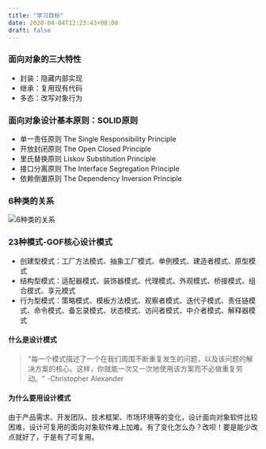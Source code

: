 ```yaml
---
title: "学习目标"
date: 2020-04-04T12:23:43+08:00
draft: false
---
```


### 面向对象的三大特性
* 封装：隐藏内部实现
* 继承：复用现有代码
* 多态：改写对象行为

### 面向对象设计基本原则：SOLID原则     
* 单一责任原则    The Single Responsibility Principle
* 开放封闭原则    The Open Closed Principle   
* 里氏替换原则    Liskov Substitution Principle   
* 接口分离原则    The Interface Segregation Principle     
* 依赖倒置原则    The Dependency Inversion Principle      

### 6种类的关系
![6种类的关系](6种类的关系.jpg)        

### 23种模式-GOF核心设计模式    
* 创建型模式：工厂方法模式、抽象工厂模式、单例模式、建造者模式、原型模式    
* 结构型模式：适配器模式、装饰器模式、代理模式、外观模式、桥接模式、组合模式、享元模式
* 行为型模式：策略模式、模板方法模式、观察者模式、迭代子模式、责任链模式、命令模式、备忘录模式、状态模式、访问者模式、中介者模式、解释器模式    


#### 什么是设计模式
> "每一个模式描述了一个在我们周围不断重复发生的问题，以及该问题的解决方案的核心。这样，你就能一次又一次地使用该方案而不必做重复劳动。"    -Christopher Alexander    

#### 为什么要用设计模式
由于产品需求、开发团队、技术框架、市场环境等的变化，设计面向对象软件比较困难，设计可复用的面向对象软件难上加难。有了变化怎么办？改呗！要是能少改点就好了，于是有了可复用。        


